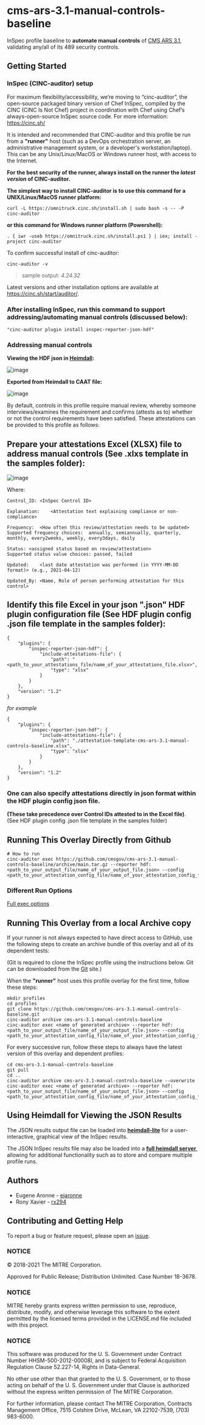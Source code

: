 # cms-ars-3.1-manual-controls-baseline
InSpec profile baseline to **automate manual controls** of [CMS ARS 3.1](https://www.cms.gov/Research-Statistics-Data-and-Systems/CMS-Information-Technology/InformationSecurity/Info-Security-Library-Items/ARS-31-Publication.html), validating any/all of its 489 security controls. 

## Getting Started  

### InSpec (CINC-auditor) setup
For maximum flexibility/accessibility, we’re moving to “cinc-auditor”, the open-source packaged binary version of Chef InSpec, compiled by the CINC (CINC Is Not Chef) project in coordination with Chef using Chef’s always-open-source InSpec source code. For more information: https://cinc.sh/

It is intended and recommended that CINC-auditor and this profile be run from a __"runner"__ host (such as a DevOps orchestration server, an administrative management system, or a developer's workstation/laptop). This can be any Unix/Linux/MacOS or Windows runner host, with access to the Internet.

__For the best security of the runner, always install on the runner the _latest version_ of CINC-auditor.__ 

__The simplest way to install CINC-auditor is to use this command for a UNIX/Linux/MacOS runner platform:__
```
curl -L https://omnitruck.cinc.sh/install.sh | sudo bash -s -- -P cinc-auditor
```

__or this command for Windows runner platform (Powershell):__
```
. { iwr -useb https://omnitruck.cinc.sh/install.ps1 } | iex; install -project cinc-auditor
```
To confirm successful install of cinc-auditor:
```
cinc-auditor -v
```
> sample output:  _4.24.32_

Latest versions and other installation options are available at https://cinc.sh/start/auditor/.

### After installing InSpec, run this command to support addressing/automating manual controls (discussed below):
```
"cinc-auditor plugin install inspec-reporter-json-hdf" 
```

### Addressing manual controls  

**Viewing the HDF json in __[Heimdall](https://heimdall-lite.cms.gov/)__:**  

![image](https://user-images.githubusercontent.com/34140975/114476030-7ba2dc00-9bc7-11eb-95b7-16a7ff328d10.png)

**Exported from Heimdall to CAAT file:**  

![image](https://user-images.githubusercontent.com/34140975/114484586-80bc5700-9bd8-11eb-9d11-65b082b3143b.png)

By default, controls in this profile require manual review, whereby someone interviews/examines the requirement and confirms (attests as to) whether or not the control requirements have been satisfied. These attestations can be provided to this profile as follows:

## Prepare your attestations Excel (XLSX) file to address manual controls (See .xlxs template in the samples folder):
 
![image](https://user-images.githubusercontent.com/34140975/114488896-2cb57080-9be0-11eb-81bb-407f00408792.png)

Where:
```
Control_ID:	<InSpec Control ID>  

Explanation:	<Attestation text explaining compliance or non-compliance>  

Frequency:	<How often this review/attestation needs to be updated>  
Supported frequency choices:  annually, semiannually, quarterly, monthly, every2weeks, weekly, every3days, daily  

Status:	<assigned status based on review/attestation>  
Supported status value choices: passed, failed  

Updated:	<last date attestation was performed (in YYYY-MM-DD format)> (e.g., 2021-04-12)  

Updated_By:	<Name, Role of person performing attestation for this control>  
```

## Identify this file Excel in your json ".json" HDF plugin configuration file (See HDF plugin config .json file template in the samples folder):

```
{
    "plugins": {
        "inspec-reporter-json-hdf": {
            "include-attestations-file": {
                "path": "<path_to_your_attestations_file/name_of_your_attestations_file.xlsx>",
                "type": "xlsx"
            }
        }
    },
    "version": "1.2"
}
```
_for example_
```
{
    "plugins": {
        "inspec-reporter-json-hdf": {
            "include-attestations-file": {
                "path": "./attestation-template-cms-ars-3.1-manual-controls-baseline.xlsx",
                "type": "xlsx"
            }
        }
    },
    "version": "1.2"
}
```
### One can also specify attestations directly in json format within the HDF plugin config json file. 
**(These take precedence over Control IDs attested to in the Excel file)**. (See HDF plugin config .json file template in the samples folder)

## Running This Overlay Directly from Github

```
# How to run
cinc-auditor exec https://github.com/cmsgov/cms-ars-3.1-manual-controls-baseline/archive/main.tar.gz --reporter hdf:<path_to_your_output_file/name_of_your_output_file.json> --config <path_to_your_attestation_config_file/name_of_your_attestation_config_file.json>
```

### Different Run Options

  [Full exec options](https://docs.chef.io/inspec/cli/#options-3)

## Running This Overlay from a local Archive copy 

If your runner is not always expected to have direct access to GitHub, use the following steps to create an archive bundle of this overlay and all of its dependent tests:

(Git is required to clone the InSpec profile using the instructions below. Git can be downloaded from the [Git](https://git-scm.com/book/en/v2/Getting-Started-Installing-Git) site.)

When the __"runner"__ host uses this profile overlay for the first time, follow these steps: 

```
mkdir profiles
cd profiles
git clone https://github.com/cmsgov/cms-ars-3.1-manual-controls-baseline.git
cinc-auditor archive cms-ars-3.1-manual-controls-baseline
cinc-auditor exec <name of generated archive> --reporter hdf:<path_to_your_output_file/name_of_your_output_file.json> --config <path_to_your_attestation_config_file/name_of_your_attestation_config_file.json>
```

For every successive run, follow these steps to always have the latest version of this overlay and dependent profiles:

```
cd cms-ars-3.1-manual-controls-baseline
git pull
cd ..
cinc-auditor archive cms-ars-3.1-manual-controls-baseline --overwrite
cinc-auditor exec <name of generated archive> --reporter hdf:<path_to_your_output_file/name_of_your_output_file.json> --config <path_to_your_attestation_config_file/name_of_your_attestation_config_file.json>
```

## Using Heimdall for Viewing the JSON Results

The JSON results output file can be loaded into __[heimdall-lite](https://heimdall-lite.cms.gov/)__ for a user-interactive, graphical view of the InSpec results. 

The JSON InSpec results file may also be loaded into a __[full heimdall server](https://github.com/mitre/heimdall)__, allowing for additional functionality such as to store and compare multiple profile runs.

## Authors
* Eugene Aronne - [ejaronne](https://github.com/ejaronne)
* Rony Xavier - [rx294](https://github.com/rx294)

## Contributing and Getting Help
To report a bug or feature request, please open an [issue](https://github.com/CMSgov/cms-ars-3.1-manual-controls-baseline/issues/new).

### NOTICE

© 2018-2021 The MITRE Corporation.

Approved for Public Release; Distribution Unlimited. Case Number 18-3678.

### NOTICE 

MITRE hereby grants express written permission to use, reproduce, distribute, modify, and otherwise leverage this software to the extent permitted by the licensed terms provided in the LICENSE.md file included with this project.

### NOTICE  

This software was produced for the U. S. Government under Contract Number HHSM-500-2012-00008I, and is subject to Federal Acquisition Regulation Clause 52.227-14, Rights in Data-General.  

No other use other than that granted to the U. S. Government, or to those acting on behalf of the U. S. Government under that Clause is authorized without the express written permission of The MITRE Corporation.

For further information, please contact The MITRE Corporation, Contracts Management Office, 7515 Colshire Drive, McLean, VA  22102-7539, (703) 983-6000.

